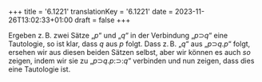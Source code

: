 +++
title = '6.1221'
translationKey = '6.1221'
date = 2023-11-26T13:02:33+01:00
draft = false
+++

Ergeben z. B. zwei Sätze „<span class="mathmode"><var>p</var></span>“ und „<span class="mathmode"><var>q</var></span>“ in der Verbindung „<span class="mathmode"><var>p</var><span class="mathrel"><span class="symbol">⊃</span></span><var>q</var></span>“ eine Tautologie, so ist klar, dass <span class="mathmode"><var>q</var></span> aus <span class="mathmode"><var>p</var></span> folgt.
Dass z. B. „<span class="mathmode"><var>q</var></span>“ aus „<span class="mathmode"><var>p</var><span class="mathrel"><span class="symbol">⊃</span></span><var>q</var><span class="mathrel">.</span><var>p</var></span>“ folgt, ersehen wir aus diesen beiden Sätzen selbst, aber wir können es auch <em class="germph">so</em> zeigen, indem wir sie zu „<span class="mathmode"><var>p</var><span class="mathrel"><span class="symbol">⊃</span></span><var>q</var><span class="mathrel">.</span><var>p</var><span class="mathrel">:<span class="symbol">⊃</span>:</span><var>q</var></span>“ verbinden und nun zeigen, dass dies eine Tautologie ist.
